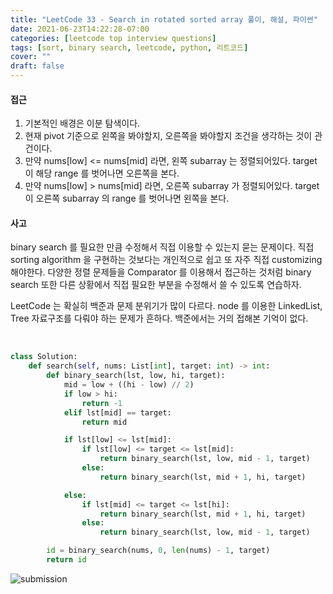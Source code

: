 ```yaml
---
title: "LeetCode 33 - Search in rotated sorted array 풀이, 해설, 파이썬"
date: 2021-06-23T14:22:28-07:00
categories: [leetcode top interview questions]
tags: [sort, binary search, leetcode, python, 리트코드]
cover: ""
draft: false
---
```


#### **접근**

1. 기본적인 배경은 이분 탐색이다.
2. 현재 pivot 기준으로 왼쪽을 봐야할지, 오른쪽을 봐야할지 조건을 생각하는 것이 관건이다.
3. 만약 nums[low] <= nums[mid] 라면, 왼쪽 subarray 는 정렬되어있다. target 이 해당 range 를 벗어나면 오른쪽을 본다.
4. 만약 nums[low] > nums[mid] 라면, 오른쪽 subarray 가 정렬되어있다. target 이 오른쪽 subarray 의 range 를 벗어나면 왼쪽을 본다.

#### **사고**

binary search 를 필요한 만큼 수정해서 직접 이용할 수 있는지 묻는 문제이다. 직접 sorting algorithm 을 구현하는 것보다는 개인적으로 쉽고 또 자주 직접 customizing 해야한다. 다양한 정렬 문제들을 Comparator 를 이용해서 접근하는 것처럼 binary search 또한 다른 상황에서 직접 필요한 부분을 수정해서 쓸 수 있도록 연습하자.

LeetCode 는 확실히 백준과 문제 분위기가 많이 다르다. node 를 이용한 LinkedList, Tree 자료구조를 다뤄야 하는 문제가 흔하다. 백준에서는 거의 접해본 기억이 없다.

&nbsp;

```python
class Solution:
    def search(self, nums: List[int], target: int) -> int:
        def binary_search(lst, low, hi, target):
            mid = low + ((hi - low) // 2)
            if low > hi:
                return -1
            elif lst[mid] == target:
                return mid

            if lst[low] <= lst[mid]:
                if lst[low] <= target <= lst[mid]:
                    return binary_search(lst, low, mid - 1, target)
                else:
                    return binary_search(lst, mid + 1, hi, target)

            else:
                if lst[mid] <= target <= lst[hi]:
                    return binary_search(lst, mid + 1, hi, target)
                else:
                    return binary_search(lst, low, mid - 1, target)

        id = binary_search(nums, 0, len(nums) - 1, target)
        return id
```

![submission](/img/lc33.png)
